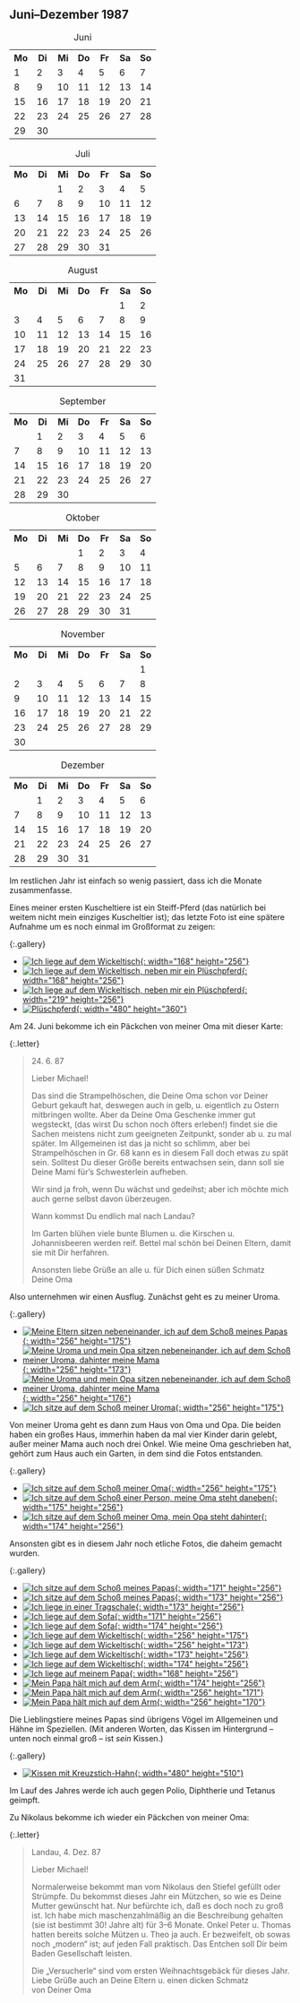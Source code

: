 ## Juni–Dezember 1987

<table class="month">
<caption>Juni</caption>
<tr><th>Mo</th><th>Di</th><th>Mi</th><th>Do</th><th>Fr</th><th class="h2">Sa</th><th class="h1">So</th></tr>
<tr><td>1</td><td>2</td><td>3</td><td>4</td><td>5</td><td class="h2">6</td><td class="h1">7</td></tr>
<tr><td class="h1">8</td><td>9</td><td>10</td><td>11</td><td>12</td><td class="h2">13</td><td class="h1">14</td></tr>
<tr><td>15</td><td>16</td><td class="h1">17</td><td class="h1">18</td><td>19</td><td class="h2">20</td><td class="h1">21</td></tr>
<tr><td>22</td><td>23</td><td>24</td><td>25</td><td>26</td><td class="h2">27</td><td class="h1">28</td></tr>
<tr><td>29</td><td>30</td><td></td><td></td><td></td><td></td><td></td></tr>
</table>
<table class="month">
<caption>Juli</caption>
<tr><th>Mo</th><th>Di</th><th>Mi</th><th>Do</th><th>Fr</th><th class="h2">Sa</th><th class="h1">So</th></tr>
<tr><td></td><td></td><td>1</td><td>2</td><td>3</td><td class="h2">4</td><td class="h1">5</td></tr>
<tr><td>6</td><td>7</td><td>8</td><td>9</td><td>10</td><td class="h2">11</td><td class="h1">12</td></tr>
<tr><td>13</td><td>14</td><td>15</td><td>16</td><td>17</td><td class="h2">18</td><td class="h1">19</td></tr>
<tr><td>20</td><td>21</td><td>22</td><td>23</td><td>24</td><td class="h2">25</td><td class="h1">26</td></tr>
<tr><td>27</td><td>28</td><td>29</td><td>30</td><td>31</td><td></td><td></td></tr>
</table>
<table class="month">
<caption>August</caption>
<tr><th>Mo</th><th>Di</th><th>Mi</th><th>Do</th><th>Fr</th><th class="h2">Sa</th><th class="h1">So</th></tr>
<tr><td></td><td></td><td></td><td></td><td></td><td class="h2">1</td><td class="h1">2</td></tr>
<tr><td>3</td><td>4</td><td>5</td><td>6</td><td>7</td><td class="h2">8</td><td class="h1">9</td></tr>
<tr><td>10</td><td>11</td><td>12</td><td>13</td><td>14</td><td class="h2">15</td><td class="h1">16</td></tr>
<tr><td>17</td><td>18</td><td>19</td><td>20</td><td>21</td><td class="h2">22</td><td class="h1">23</td></tr>
<tr><td>24</td><td>25</td><td>26</td><td>27</td><td>28</td><td class="h2">29</td><td class="h1">30</td></tr>
<tr><td>31</td><td></td><td></td><td></td><td></td><td></td><td></td></tr>
</table>
<table class="month">
<caption>September</caption>
<tr><th>Mo</th><th>Di</th><th>Mi</th><th>Do</th><th>Fr</th><th class="h2">Sa</th><th class="h1">So</th></tr>
<tr><td></td><td>1</td><td>2</td><td>3</td><td>4</td><td class="h2">5</td><td class="h1">6</td></tr>
<tr><td>7</td><td>8</td><td>9</td><td>10</td><td>11</td><td class="h2">12</td><td class="h1">13</td></tr>
<tr><td>14</td><td>15</td><td>16</td><td>17</td><td>18</td><td class="h2">19</td><td class="h1">20</td></tr>
<tr><td>21</td><td>22</td><td>23</td><td>24</td><td>25</td><td class="h2">26</td><td class="h1">27</td></tr>
<tr><td>28</td><td>29</td><td>30</td><td></td><td></td><td></td><td></td></tr>
</table>
<table class="month">
<caption>Oktober</caption>
<tr><th>Mo</th><th>Di</th><th>Mi</th><th>Do</th><th>Fr</th><th class="h2">Sa</th><th class="h1">So</th></tr>
<tr><td></td><td></td><td></td><td>1</td><td>2</td><td class="h2">3</td><td class="h1">4</td></tr>
<tr><td>5</td><td>6</td><td>7</td><td>8</td><td>9</td><td class="h2">10</td><td class="h1">11</td></tr>
<tr><td>12</td><td>13</td><td>14</td><td>15</td><td>16</td><td class="h2">17</td><td class="h1">18</td></tr>
<tr><td>19</td><td>20</td><td>21</td><td>22</td><td>23</td><td class="h2">24</td><td class="h1">25</td></tr>
<tr><td>26</td><td>27</td><td>28</td><td>29</td><td>30</td><td class="h2">31</td><td></td></tr>
</table>
<table class="month">
<caption>November</caption>
<tr><th>Mo</th><th>Di</th><th>Mi</th><th>Do</th><th>Fr</th><th class="h2">Sa</th><th class="h1">So</th></tr>
<tr><td></td><td></td><td></td><td></td><td></td><td></td><td class="h1">1</td></tr>
<tr><td>2</td><td>3</td><td>4</td><td>5</td><td>6</td><td class="h2">7</td><td class="h1">8</td></tr>
<tr><td>9</td><td>10</td><td>11</td><td>12</td><td>13</td><td class="h2">14</td><td class="h1">15</td></tr>
<tr><td>16</td><td>17</td><td class="h1">18</td><td>19</td><td>20</td><td class="h2">21</td><td class="h1">22</td></tr>
<tr><td>23</td><td>24</td><td>25</td><td>26</td><td>27</td><td class="h2">28</td><td class="h1">29</td></tr>
<tr><td>30</td><td></td><td></td><td></td><td></td><td></td><td></td></tr>
</table>
<table class="month">
<caption>Dezember</caption>
<tr><th>Mo</th><th>Di</th><th>Mi</th><th>Do</th><th>Fr</th><th class="h2">Sa</th><th class="h1">So</th></tr>
<tr><td></td><td>1</td><td>2</td><td>3</td><td>4</td><td class="h2">5</td><td class="h1">6</td></tr>
<tr><td>7</td><td>8</td><td>9</td><td>10</td><td>11</td><td class="h2">12</td><td class="h1">13</td></tr>
<tr><td>14</td><td>15</td><td>16</td><td>17</td><td>18</td><td class="h2">19</td><td class="h1">20</td></tr>
<tr><td>21</td><td>22</td><td>23</td><td class="h2">24</td><td class="h1">25</td><td class="h1">26</td><td class="h1">27</td></tr>
<tr><td>28</td><td>29</td><td>30</td><td class="h2">31</td><td></td><td></td><td></td></tr>
</table>

Im restlichen Jahr ist einfach so wenig passiert, dass ich die Monate zusammenfasse.

Eines meiner ersten Kuscheltiere ist ein Steiff-Pferd (das natürlich bei weitem nicht mein einziges Kuscheltier ist); das letzte Foto ist eine spätere Aufnahme um es noch einmal im Großformat zu zeigen:

{:.gallery}
* [![Ich liege auf dem Wickeltisch](../files/1987-06/pferd1.jpg){: width="168" height="256"}<!--[-->](../files/1987-06/pferd1.jpg)
* [![Ich liege auf dem Wickeltisch, neben mir ein Plüschpferd](../files/1987-06/pferd2.jpg){: width="168" height="256"}<!--[-->](../files/1987-06/pferd2.jpg)
* [![Ich liege auf dem Wickeltisch, neben mir ein Plüschpferd](../files/1987-06/pferd3.jpg){: width="219" height="256"}<!--[-->](../files/1987-06/pferd3.jpg)
* [![Plüschpferd](../files/1987-06/pferd4-thumb.jpg){: width="480" height="360"}<!--[-->](../files/1987-06/pferd4.jpg)

Am 24. Juni bekomme ich ein Päckchen von meiner Oma mit dieser Karte:

{:.letter}
> <p class="date">24. 6. 87</p>
>
> Lieber Michael!
>
> Das sind die Strampelhöschen, die Deine Oma schon vor Deiner Geburt gekauft hat, deswegen auch in gelb, u. eigentlich zu Ostern mitbringen wollte. Aber da Deine Oma Geschenke immer gut wegsteckt, (das wirst Du schon noch öfters erleben!) findet sie die Sachen meistens nicht zum geeigneten Zeitpunkt, sonder ab u. zu mal später. Im Allgemeinen ist das ja nicht so schlimm, aber bei Strampelhöschen in Gr. 68 kann es in diesem Fall doch etwas zu spät sein. Solltest Du dieser Größe bereits entwachsen sein, dann soll sie Deine Mami für’s Schwesterlein aufheben.
>
> Wir sind ja froh, wenn Du wächst und gedeihst; aber ich möchte mich auch gerne selbst davon überzeugen.
>
> Wann kommst Du endlich mal nach Landau?
>
> Im Garten blühen viele bunte Blumen u. die Kirschen u. Johannisbeeren werden reif. Bettel mal schön bei Deinen Eltern, damit sie mit Dir herfahren.
>
> Ansonsten liebe Grüße an alle u. für Dich einen süßen Schmatz<br>
> Deine Oma

Also unternehmen wir einen Ausflug. Zunächst geht es zu meiner Uroma.

{:.gallery}
* [![Meine Eltern sitzen nebeneinander, ich auf dem Schoß meines Papas](../files/1987-06/ausflug1.jpg){: width="256" height="175"}<!--[-->](../files/1987-06/ausflug1.jpg)
* [![Meine Uroma und mein Opa sitzen nebeneinander, ich auf dem Schoß meiner Uroma, dahinter meine Mama](../files/1987-06/ausflug2.jpg){: width="256" height="173"}<!--[-->](../files/1987-06/ausflug2.jpg)
* [![Meine Uroma und mein Opa sitzen nebeneinander, ich auf dem Schoß meiner Uroma, dahinter meine Mama](../files/1987-06/ausflug3.jpg){: width="256" height="176"}<!--[-->](../files/1987-06/ausflug3.jpg)
* [![Ich sitze auf dem Schoß meiner Uroma](../files/1987-06/ausflug4.jpg){: width="256" height="175"}<!--[-->](../files/1987-06/ausflug4.jpg)

Von meiner Uroma geht es dann zum Haus von Oma und Opa. Die beiden haben ein großes Haus, immerhin haben da mal vier Kinder darin gelebt, außer meiner Mama auch noch drei Onkel. Wie meine Oma geschrieben hat, gehört zum Haus auch ein Garten, in dem sind die Fotos entstanden.

{:.gallery}
* [![Ich sitze auf dem Schoß meiner Oma](../files/1987-06/ausflug5.jpg){: width="256" height="175"}<!--[-->](../files/1987-06/ausflug5.jpg)
* [![Ich sitze auf dem Schoß einer Person, meine Oma steht daneben](../files/1987-06/ausflug6.jpg){: width="175" height="256"}<!--[-->](../files/1987-06/ausflug6.jpg)
* [![Ich sitze auf dem Schoß meiner Oma, mein Opa steht dahinter](../files/1987-06/ausflug7.jpg){: width="174" height="256"}<!--[-->](../files/1987-06/ausflug7.jpg)

Ansonsten gibt es in diesem Jahr noch etliche Fotos, die daheim gemacht wurden.

{:.gallery}
* [![Ich sitze auf dem Schoß meines Papas](../files/1987-06/bild01.jpg){: width="171" height="256"}<!--[-->](../files/1987-06/bild01.jpg)
* [![Ich sitze auf dem Schoß meines Papas](../files/1987-06/bild02.jpg){: width="173" height="256"}<!--[-->](../files/1987-06/bild02.jpg)
* [![Ich liege in einer Tragschale](../files/1987-06/bild03.jpg){: width="173" height="256"}<!--[-->](../files/1987-06/bild03.jpg)
* [![Ich liege auf dem Sofa](../files/1987-06/bild04.jpg){: width="171" height="256"}<!--[-->](../files/1987-06/bild04.jpg)
* [![Ich liege auf dem Sofa](../files/1987-06/bild05.jpg){: width="174" height="256"}<!--[-->](../files/1987-06/bild05.jpg)
* [![Ich liege auf dem Wickeltisch](../files/1987-06/bild06.jpg){: width="256" height="175"}<!--[-->](../files/1987-06/bild06.jpg)
* [![Ich liege auf dem Wickeltisch](../files/1987-06/bild07.jpg){: width="256" height="173"}<!--[-->](../files/1987-06/bild07.jpg)
* [![Ich liege auf dem Wickeltisch](../files/1987-06/bild08.jpg){: width="173" height="256"}<!--[-->](../files/1987-06/bild08.jpg)
* [![Ich liege auf dem Wickeltisch](../files/1987-06/bild09.jpg){: width="174" height="256"}<!--[-->](../files/1987-06/bild09.jpg)
* [![Ich liege auf meinem Papa](../files/1987-06/bild10.jpg){: width="168" height="256"}<!--[-->](../files/1987-06/bild10.jpg)
* [![Mein Papa hält mich auf dem Arm](../files/1987-06/bild11.jpg){: width="174" height="256"}<!--[-->](../files/1987-06/bild11.jpg)
* [![Mein Papa hält mich auf dem Arm](../files/1987-06/bild12.jpg){: width="256" height="171"}<!--[-->](../files/1987-06/bild12.jpg)
* [![Mein Papa hält mich auf dem Arm](../files/1987-06/bild13.jpg){: width="256" height="170"}<!--[-->](../files/1987-06/bild13.jpg)

Die Lieblingstiere meines Papas sind übrigens Vögel im Allgemeinen und Hähne im Speziellen. (Mit anderen Worten, das Kissen im Hintergrund – unten noch einmal groß – ist *sein* Kissen.)

{:.gallery}
* [![Kissen mit Kreuzstich-Hahn](../files/1987-06/kissen-thumb.jpg){: width="480" height="510"}<!--[-->](../files/1987-06/kissen.jpg)

Im Lauf des Jahres werde ich auch gegen Polio, Diphtherie und Tetanus geimpft.

Zu Nikolaus bekomme ich wieder ein Päckchen von meiner Oma:

{:.letter}
> <p class="date">Landau, 4. Dez. 87</p>
>
> Lieber Michael!
>
> Normalerweise bekommt man vom Nikolaus den Stiefel gefüllt oder Strümpfe. Du bekommst dieses Jahr ein Mützchen, so wie es Deine Mutter gewünscht hat. Nur befürchte ich, daß es doch noch zu groß ist. Ich habe mich maschenzahlmäßig an die Beschreibung gehalten (sie ist bestimmt 30! Jahre alt) für 3–6 Monate. Onkel Peter u. Thomas hatten bereits solche Mützen u. Theo ja auch. Er bezweifelt, ob sowas noch „modern“ ist; auf jeden Fall praktisch. Das Entchen soll Dir beim Baden Gesellschaft leisten.
>
> Die „Versucherle“ sind vom ersten Weihnachtsgebäck für dieses Jahr. Liebe Grüße auch an Deine Eltern u. einen dicken Schmatz<br>
> von Deiner Oma